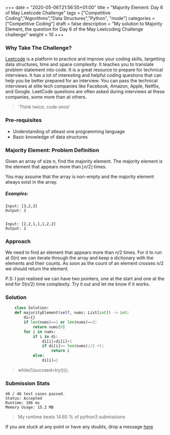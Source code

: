 +++
date = "2020-05-06T21:56:55+01:00"
title = "Majority Element: Day 6 of May Leetcode Challenge"
tags = ["Competitive Coding","Algorithms","Data Structures","Python", "mode"]
categories = ["Competitive Coding"]
draft = false
description = "My solution to Majority Element, the question for Day 6 of the May Leetcoding Challenge challenge"
weight = 10
+++

### Why Take The Challenge?

[Leetcode](https://leetcode.com/) is a platform to practice and improve your coding skills, targetting data structures, time and space complexity. It teaches you to translate problem statement into code. It is a great resource to prepare for technical interviews. It has a lot of interesting and helpful coding questions that can help you be better prepared for an interview. You can pass the technical interviews at elite tech companies like Facebook, Amazon, Apple, Netflix, and Google. LeetCode questions are often asked during interviews at these companies, some more than at others. 

> 'Think twice, code once'

### Pre-requisites
- Understanding of atleast one programming language
- Basic knowledge of data structures

### Majority Element: Problem Definition

Given an array of size n, find the majority element. The majority element is the element that appears more than ⌊n/2⌋ times.

You may assume that the array is non-empty and the majority element always exist in the array.

##### Examples:

    Input: [3,2,3]
    Output: 3


    Input: [2,2,1,1,1,2,2]
    Output: 2
      

### Approach

We need to find an element that appears more than n/2 times. For it to run at 0(n) we can iterate through the array and keep a dictionary with the elements and their counts. As soon as the count of an element crosses n/2 we should return the element. 

P.S: I just realised we can have two pointers, one at the start and one at the end for 0(n/2) time complexity. Try it out and let me know if it works.

### Solution

``` python    
    class Solution:
    def majorityElement(self, nums: List[int]) -> int:
        di={}
        if len(nums)==1 or len(nums)==2:
            return nums[0]
        for i in nums:
            if i in di:
                di[i]=di[i]+1
                if di[i]>= len(nums)//2 +1:
                    return i
            else:
                di[i]=1

```


> while(!(succeed=try())); 


### Submission Stats

    46 / 46 test cases passed.
    Status: Accepted
    Runtime: 196 ms
    Memory Usage: 15.2 MB


>My runtime beats  14.60 % of python3 submissions

If you are stuck at any point or have any doubts, drop a message [here](https://www.vrushtimody.me/)